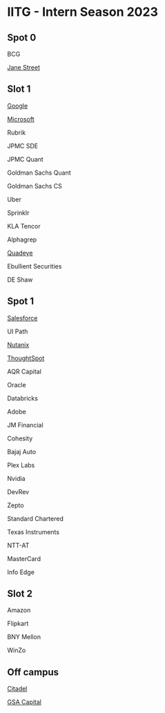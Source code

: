 # IITG - Intern Season 2023

## Spot 0

BCG

[Jane Street](./Spot%200/Jane%20Street/)

## Slot 1

[Google](./Slot%201/Google/)

[Microsoft](./Slot%201/Microsoft/)

Rubrik

JPMC SDE

JPMC Quant

Goldman Sachs Quant

Goldman Sachs CS

Uber

Sprinklr

KLA Tencor

Alphagrep

[Quadeye](./Slot%201/Quadeye/)

Ebullient Securities

DE Shaw

## Spot 1

[Salesforce](./Spot%201/Salesforce/)

UI Path

[Nutanix](./Spot%201/Nutanix/)

[ThoughtSpot](./Spot%201/ThoughtSpot/)

AQR Capital

Oracle

Databricks

Adobe

JM Financial

Cohesity

Bajaj Auto

Plex Labs

Nvidia

DevRev

Zepto

Standard Chartered

Texas Instruments

NTT-AT

MasterCard

Info Edge

## Slot 2

Amazon

Flipkart

BNY Mellon

WinZo

## Off campus

[Citadel](./Off%20campus/Citadel/)

[GSA Capital](./Off%20campus/GSA%20Capital/)
